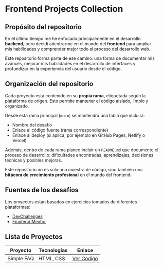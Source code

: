 # Frontend Projects Collection

## Propósito del repositorio
En el último tiempo me he enfocado principalmente en el desarrollo **backend**, pero decidí adentrarme en el mundo del **frontend** para ampliar mis habilidades y comprender mejor todo el proceso del desarrollo web.

Este repositorio forma parte de ese camino: una forma de documentar mis avances, mejorar mis habilidades en el desarrollo de interfaces y profundizar en la experiencia del usuario desde el código.

## Organización del repositorio
Cada proyecto está contenido en su **propia rama**, etiquetada según la plataforma de origen. Esto permite mantener el código aislado, limpio y organizado.

Desde esta rama principal (`main`) se mantendrá una tabla que incluirá:

- Nombre del desafío
- Enlace al código fuente (rama correspondiente)
- Enlace al deploy (si aplica; por ejemplo en GitHub Pages, Netlify o Vercel)

Además, dentro de cada rama planeo incluir un `README.md` que documente el proceso de desarrollo: dificultades encontradas, aprendizajes, decisiones técnicas y posibles mejoras.

Este repositorio no es solo una muestra de código, sino también una **bitácora de crecimiento profesional** en el mundo del frontend.

## Fuentes de los desafíos
Los proyectos están basados en ejercicios tomados de diferentes plataformas:

- [DevChallenges](https://devchallenges.io)
- [Frontend Mentor](https://www.frontendmentor.io)

## Lista de Proyectos
| Proyecto   | Tecnologías           | Enlace                                                  |
| ---------- | --------------------- | ------------------------------------------------------- |
| Simple FAQ | HTML, CSS             | [Ver Codigo](https://github.com/RaeZlo/frontend-projects-collection/tree/devchallenges/simple-faq) |
